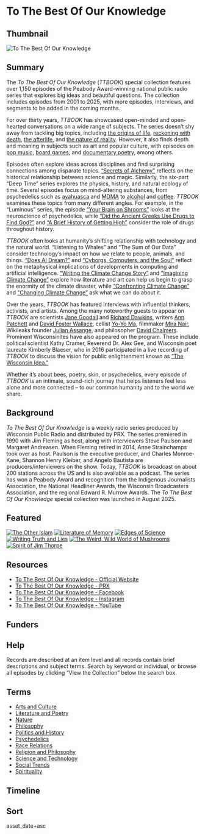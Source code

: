 # To The Best Of Our Knowledge

## Thumbnail

![To The Best Of Our Knowledge](https://s3.amazonaws.com/americanarchive.org/special-collections/ttbook-logo.png "To The Best Of Our Knowledge Collection")

## Summary

The *To The Best Of Our Knowledge* (*TTBOOK*) special collection features over 1,150 episodes of the Peabody Award-winning national public radio series that explores big ideas and beautiful questions. The collection includes episodes from 2001 to 2025, with more episodes, interviews, and segments to be added in the coming months.

For over thirty years, *TTBOOK* has showcased open-minded and open-hearted conversations on a wide range of subjects. The series doesn’t shy away from tackling big topics, including [the origins of life](/catalog/cpb-aacip-296b8c8aeb9), [reckoning with death](/catalog/cpb-aacip-3e259588a1a), [the afterlife](/catalog/cpb-aacip-e5ccc0724e6), and [the nature of reality](/catalog/cpb-aacip-35adb296e0a). However, it also finds depth and meaning in subjects such as art and popular culture, with episodes on [pop music](/catalog/cpb-aacip-ea58dbf035f), [board games](/catalog/cpb-aacip-659d93636e1), and [documentary poetry](/catalog/cpb-aacip-ed283aefde1), among others. 

Episodes often explore ideas across disciplines and find surprising connections among disparate topics. [“Secrets of Alchemy"](/catalog/cpb-aacip-eb09c1ee823) reflects on the historical relationship between science and magic. Similarly, the six-part “Deep Time” series explores the physics, history, and natural ecology of time. Several episodes focus on mind-altering substances, from psychedelics such as [ayahuasca](/catalog/cpb-aacip-00d6129bff5) and [MDMA](/catalog/cpb-aacip-09c74d4c644) to [alcohol](/catalog/cpb-aacip-de53d7ea7ab) and [coffee](/catalog/cpb-aacip-c55e8e9ce17). *TTBOOK* examines these topics from many different angles. For example, in the “Luminous” series, the episode [“Your Brain on Shrooms”](/catalog/cpb-aacip-a03e0378561) looks at the neuroscience of psychedelics, while [“Did the Ancient Greeks Use Drugs to Find God?”](/catalog/cpb-aacip-06721797245) and [“A Brief History of Getting High”](/catalog/cpb-aacip-3f48b424b05) consider the role of drugs throughout history.  

*TTBOOK* often looks at humanity’s shifting relationship with technology and the natural world. “Listening to Whales” and “The Sum of Our Data” consider technology’s impact on how we relate to people, animals, and things. [“Does AI Dream?”](/catalog/cpb-aacip-045d9f1eba8) and [“Cyborgs, Computers, and the Soul”](/catalog/cpb-aacip-f407b48836e) reflect on the metaphysical implications of developments in computing and artificial intelligence. [“Writing the Climate Change Story”](/catalog/cpb-aacip-835218d040a) and ["Imagining Climate Change”](/catalog/cpb-aacip-5ec43e4932c) explore how literature and art can help us begin to grasp the enormity of the climate disaster, while [“Confronting Climate Change”](/catalog/cpb-aacip-90f78789a86) and ["Changing Climate Change”](/catalog/cpb-aacip-c398bc7a312) ask what we can do about it.

Over the years, *TTBOOK* has featured interviews with influential thinkers, activists, and artists. Among the many noteworthy guests to appear on *TTBOOK* are scientists [Jane Goodall](/catalog/cpb-aacip-ffd6e085fdf) and [Richard Dawkins](/catalog/cpb-aacip-5e31b30ccd0), writers [Ann Patchett](/catalog/cpb-aacip-f0d2aca5717) and [David Foster Wallace](/catalog/cpb-aacip-cca9d273289), cellist [Yo-Yo Ma](/catalog/cpb-aacip-50612a1b18e), filmmaker [Mira Nair](/catalog/cpb-aacip-2c34476f7a0), Wikileaks founder [Julian Assange](/catalog/cpb-aacip-effd84b53f6), and philosopher [David Chalmers](/catalog/cpb-aacip-5a57ca536f3). Prominent Wisconsinites have also appeared on the program. These include political scientist Kathy Cramer, Reverend Dr. Alex Gee, and Wisconsin poet laureate Kimberly Blaeser, who in 2016 participated in a live recording of *TTBOOK* to discuss the vision for public enlightenment known as [“The Wisconsin Idea."](/catalog/cpb-aacip-224e658c3b0) 

Whether it’s about bees, poetry, skin, or psychedelics, every episode of *TTBOOK* is an intimate, sound-rich journey that helps listeners feel less alone and more connected – to our common humanity and to the world we share.

## Background

*To The Best Of Our Knowledge* is a weekly radio series produced by Wisconsin Public Radio and distributed by PRX. The series premiered in 1990 with Jim Fleming as host, along with interviewers Steve Paulson and Margaret Andreasen. When Fleming retired in 2014, Anne Strainchamps took over as host. Paulson is the executive producer, and Charles Monroe-Kane, Shannon Henry Kleiber, and Angelo Bautista are producers/interviewers on the show. Today, *TTBOOK* is broadcast on about 200 stations across the US and is also available as a podcast. The series has won a Peabody Award and recognition from the Indigenous Journalists Association, the National Headliner Awards, the Wisconsin Broadcasters Association, and the regional Edward R. Murrow Awards. The *To The Best Of Our Knowledge* special collection was launched in August 2025.

## Featured

[![The Other Islam](https://s3.amazonaws.com/americanarchive.org/special-collections/ttbook-small.png)](/catalog/cpb-aacip-fbdf3737479)
[![Literature of Memory](https://s3.amazonaws.com/americanarchive.org/special-collections/ttbook-small.png)](/catalog/cpb-aacip-9ff8d0da617)
[![Edges of Science](https://s3.amazonaws.com/americanarchive.org/special-collections/science.png)](/catalog/cpb-aacip-0289567d07c)
[![Writing Truth and Lies](https://s3.amazonaws.com/americanarchive.org/special-collections/truth-lies.png)](/catalog/cpb-aacip-7e1ab571582)
[![The Weird, Wild World of Mushrooms](https://s3.amazonaws.com/americanarchive.org/special-collections/mushrooms.png)](/catalog/cpb-aacip-ddbc7225e0d)
[![Spirit of Jim Thorpe](https://s3.amazonaws.com/americanarchive.org/special-collections/thorpe.png)](/catalog/cpb-aacip-4c29f9590be)

## Resources

- [To The Best Of Our Knowledge - Official Website](https://www.ttbook.org/)
- [To The Best Of Our Knowledge - PRX](https://exchange.prx.org/series/37766-to-the-best-of-our-knowledge)
- [To The Best Of Our Knowledge - Facebook](https://www.facebook.com/tothebestofourknowledge/#)
- [To The Best Of Our Knowledge - Instagram](https://www.instagram.com/tothebestofourknowledge/)
- [To The Best Of Our Knowledge - YouTube](https://www.youtube.com/channel/UCIxeNVSo6BbtKA1Nz1Vtflg)

## Funders

## Help

Records are described at an item level and all records contain brief descriptions and subject terms. Search by keyword or individual, or browse all episodes by clicking “View the Collection” below the search box.

## Terms

- [Arts and Culture](https://americanarchive.org/catalogf%5Baccess_types%5D%5B%5D=online&q=%22This+record+is+part+of+the+Arts+and+Culture+section+of+the+To+The+Best+Of+Our+Knowledge+special+collection.%22&sort=title+asc)
- [Literature and Poetry](https://americanarchive.org/catalog?f%5Baccess_types%5D%5B%5D=online&q=%22This+record+is+part+of+the+Literature+and+Poetry+section+of+the+To+The+Best+Of+Our+Knowledge+special+collection.%22&sort=title+asc)
- [Nature](https://americanarchive.org/catalog?f%5Baccess_types%5D%5B%5D=online&q=%22This+record+is+part+of+the+Nature+section+of+the+To+The+Best+Of+Our+Knowledge+special+collection.%22&sort=title+asc)
- [Philosophy](https://americanarchive.org/catalog?f%5Baccess_types%5D%5B%5D=online&q=%22This+record+is+part+of+the+Philosophy+section+of+the+To+The+Best+Of+Our+Knowledge+special+collection.%22&sort=title+asc)
- [Politics and History](https://americanarchive.org/catalog?f%5Baccess_types%5D%5B%5D=online&q=%22This+record+is+part+of+the+Politics+and+History++section+of+the+To+The+Best+Of+Our+Knowledge+special+collection.%22&sort=title+asc)
- [Psychedelics](https://americanarchive.org/catalog?f%5Baccess_types%5D%5B%5D=online&q=%22This+record+is+part+of+the+Psychedelics+section+of+the+To+The+Best+Of+Our+Knowledge+special+collection.%22&sort=title+asc)
- [Race Relations](https://americanarchive.org/catalog?f%5Baccess_types%5D%5B%5D=online&q=%22This+record+is+part+of+the+Race+Relations+section+of+the+To+The+Best+Of+Our+Knowledge+special+collection.%22&sort=title+asc)
- [Religion and Philosophy](https://americanarchive.org/catalog?f%5Baccess_types%5D%5B%5D=online&q=%22This+record+is+part+of+the+Religion+and+Philosophyt+section+of+the+To+The+Best+Of+Our+Knowledge+special+collection.%22&sort=title+asc)
- [Science and Technology](https://americanarchive.org/catalog?f%5Baccess_types%5D%5B%5D=online&q=%22This+record+is+part+of+the+Science+and+Technology+section+of+the+To+The+Best+Of+Our+Knowledge+special+collection.%22&sort=title+asc)
- [Social Trends](https://americanarchive.org/catalog?f%5Baccess_types%5D%5B%5D=online&q=%22This+record+is+part+of+the+Social+Trends+section+of+the+To+The+Best+Of+Our+Knowledge+special+collection.%22&sort=title+asc)
- [Spirituality](https://americanarchive.org/catalog?f%5Baccess_types%5D%5B%5D=online&q=%22This+record+is+part+of+the+Spirituality+section+of+the+To+The+Best+Of+Our+Knowledge+special+collection.%22&sort=title+asc)


## Timeline


## Sort


asset_date+asc
